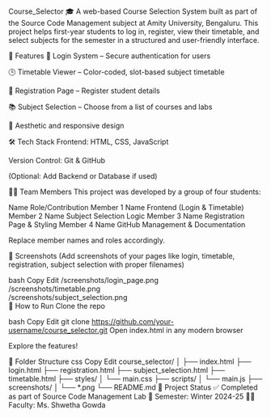 Course_Selector 🎓
A web-based Course Selection System built as part of the Source Code Management subject at Amity University, Bengaluru. This project helps first-year students to log in, register, view their timetable, and select subjects for the semester in a structured and user-friendly interface.

🚀 Features
🔐 Login System – Secure authentication for users

🕒 Timetable Viewer – Color-coded, slot-based subject timetable

📝 Registration Page – Register student details

📚 Subject Selection – Choose from a list of courses and labs

🎨 Aesthetic and responsive design

🛠 Tech Stack
Frontend: HTML, CSS, JavaScript

Version Control: Git & GitHub

(Optional: Add Backend or Database if used)

👩‍💻 Team Members
This project was developed by a group of four students:

Name	Role/Contribution
Member 1 Name	Frontend (Login & Timetable)
Member 2 Name	Subject Selection Logic
Member 3 Name	Registration Page & Styling
Member 4 Name	GitHub Management & Documentation

Replace member names and roles accordingly.

📸 Screenshots
(Add screenshots of your pages like login, timetable, registration, subject selection with proper filenames)

bash
Copy
Edit
/screenshots/login_page.png  
/screenshots/timetable.png  
/screenshots/subject_selection.png  
🧪 How to Run
Clone the repo

bash
Copy
Edit
git clone https://github.com/your-username/course_selector.git
Open index.html in any modern browser

Explore the features!

📂 Folder Structure
css
Copy
Edit
course_selector/
│
├── index.html
├── login.html
├── registration.html
├── subject_selection.html
├── timetable.html
├── styles/
│   └── main.css
├── scripts/
│   └── main.js
├── screenshots/
│   └── *.png
└── README.md
📌 Project Status
✅ Completed as part of Source Code Management Lab
📅 Semester: Winter 2024-25
👨‍🏫 Faculty: Ms. Shwetha Gowda
